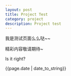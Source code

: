 ```yaml
---
layout: post
title: Project Test
category: project
description: Project test
---
```


我是测试页面么么哒~~

精彩内容敬请期待~

Is it right?

{{page.date | date_to_string}}